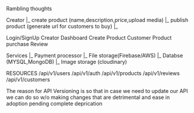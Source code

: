 Rambling thoughts

Creator
|_ create product (name,description,price,upload media)
|_ publish product (generate url for customers to buy)
|\_

Login/SignUp
Creator Dashboard
Create Product
Customer Product purchase Review

Services
|_ Payment processor
|_ File storage(Firebase/AWS)
|_ Databse (MYSQL,MongoDB)
|_ Image storage (cloudinary)

RESOURCES
/api/v1/users
/api/v1/auth
/api/v1/products
/api/v1/reviews
/api/v1/customers

The reason for API Versioning is so that in case we need to update our API
we can do so w/o making changes that are detrimental and ease in adoption pending
complete deprication
